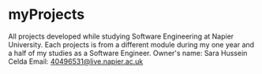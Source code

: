 # myProjects
All projects developed while studying Software Engineering at Napier University.
Each projects is from a different module during my one year and a half of my studies as a Software Engineer.
Owner's name: Sara Hussein Celda
Email: 40496531@live.napier.ac.uk
